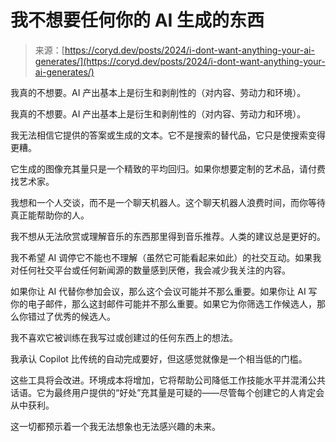 <!--yml

category: 未分类

date: 2024-05-27 15:22:35

-->

# 我不想要任何你的 AI 生成的东西

> 来源：[https://coryd.dev/posts/2024/i-dont-want-anything-your-ai-generates/](https://coryd.dev/posts/2024/i-dont-want-anything-your-ai-generates/)

我真的不想要。AI 产出基本上是衍生和剥削性的（对内容、劳动力和环境）。

我真的不想要。AI 产出基本上是衍生和剥削性的（对内容、劳动力和环境）。

我无法相信它提供的答案或生成的文本。它不是搜索的替代品，它只是使搜索变得更糟。

它生成的图像充其量只是一个精致的平均回归。如果你想要定制的艺术品，请付费找艺术家。

我想和一个人交谈，而不是一个聊天机器人。这个聊天机器人浪费时间，而你等待真正能帮助你的人。

我不想从无法欣赏或理解音乐的东西那里得到音乐推荐。人类的建议总是更好的。

我不希望 AI 调停它不能也不理解（虽然它可能看起来如此）的社交互动。如果我对任何社交平台或任何新闻源的数量感到厌倦，我会减少我关注的内容。

如果你让 AI 代替你参加会议，那么这个会议可能并不那么重要。如果你让 AI 写你的电子邮件，那么这封邮件可能并不那么重要。如果它为你筛选工作候选人，那么你错过了优秀的候选人。

我不喜欢它被训练在我写过或创建过的任何东西上的想法。

我承认 Copilot 比传统的自动完成要好，但这感觉就像是一个相当低的门槛。

这些工具将会改进。环境成本将增加，它将帮助公司降低工作技能水平并混淆公共话语。它为最终用户提供的“好处”充其量是可疑的——尽管每个创建它的人肯定会从中获利。

这一切都预示着一个我无法想象也无法感兴趣的未来。
